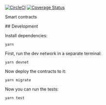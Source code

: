 [![CircleCI](https://circleci.com/gh/nayms/contracts/tree/master.svg?style=svg)](https://circleci.com/gh/nayms/contracts/tree/master) [![Coverage Status](https://coveralls.io/repos/github/nayms/contracts/badge.svg?branch=master)](https://coveralls.io/github/nayms/contracts?branch=master)

Smart contracts

## Development

Install dependencies:

```
yarn
```

First, run the dev network in a separate terminal:

```
yarn devnet
```

Now deploy the contracts to it:

```
yarn migrate
```

Now you can run the tests:

```
yarn test
```
